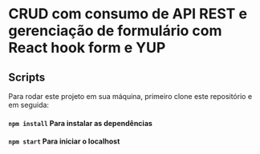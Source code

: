 # CRUD com consumo de API REST e gerenciação de formulário com React hook form e YUP


## Scripts

Para rodar este projeto em sua máquina, primeiro clone este repositório e em seguida:

#### `npm install` Para instalar as dependências
#### `npm start` Para iniciar o localhost





